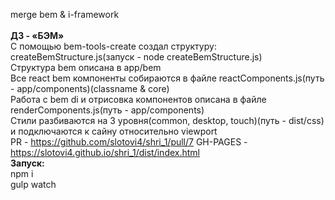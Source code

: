 merge bem & i-framework<br>
<br>
<b>ДЗ - «БЭМ»</b><br>
С помощью bem-tools-create создал структуру: createBemStructure.js(запуск - node createBemStructure.js)<br>
Структура bem описана в app/bem<br>
Все react bem компоненты собираются в файле reactComponents.js(путь - app/components)(classname & core)<br>
Работа с bem di и отрисовка компонентов описана в файле renderComponents.js(путь - app/components)<br>
Стили разбиваются на 3 уровня(common, desktop, touch)(путь - dist/css) и подключаются к сайну относительно viewport<br>
PR - https://github.com/slotovi4/shri_1/pull/7
GH-PAGES - https://slotovi4.github.io/shri_1/dist/index.html
<br>
<b>Запуск:</b><br>
npm i<br>
gulp watch<br>
